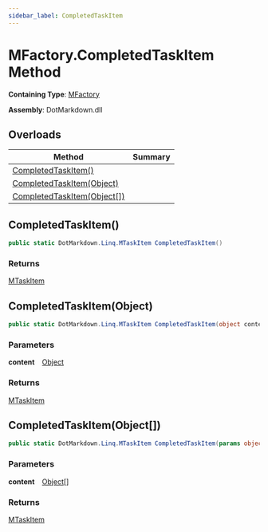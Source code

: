 ```yaml
---
sidebar_label: CompletedTaskItem
---
```


# MFactory\.CompletedTaskItem Method

**Containing Type**: [MFactory](../index.md)

**Assembly**: DotMarkdown\.dll

## Overloads

| Method | Summary |
| ------ | ------- |
| [CompletedTaskItem()](#DotMarkdown_Linq_MFactory_CompletedTaskItem) | |
| [CompletedTaskItem(Object)](#DotMarkdown_Linq_MFactory_CompletedTaskItem_System_Object_) | |
| [CompletedTaskItem(Object\[\])](#DotMarkdown_Linq_MFactory_CompletedTaskItem_System_Object___) | |

## CompletedTaskItem\(\) <a id="DotMarkdown_Linq_MFactory_CompletedTaskItem"></a>

```csharp
public static DotMarkdown.Linq.MTaskItem CompletedTaskItem()
```

### Returns

[MTaskItem](../../MTaskItem/index.md)

## CompletedTaskItem\(Object\) <a id="DotMarkdown_Linq_MFactory_CompletedTaskItem_System_Object_"></a>

```csharp
public static DotMarkdown.Linq.MTaskItem CompletedTaskItem(object content)
```

### Parameters

**content** &ensp; [Object](https://docs.microsoft.com/en-us/dotnet/api/system.object)

### Returns

[MTaskItem](../../MTaskItem/index.md)

## CompletedTaskItem\(Object\[\]\) <a id="DotMarkdown_Linq_MFactory_CompletedTaskItem_System_Object___"></a>

```csharp
public static DotMarkdown.Linq.MTaskItem CompletedTaskItem(params object[] content)
```

### Parameters

**content** &ensp; [Object](https://docs.microsoft.com/en-us/dotnet/api/system.object)\[\]

### Returns

[MTaskItem](../../MTaskItem/index.md)


